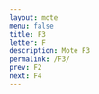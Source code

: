 ```yaml
---
layout: mote
menu: false
title: F3
letter: F
description: Mote F3
permalink: /F3/
prev: F2
next: F4
---
```

